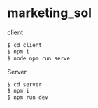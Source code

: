 # marketing_sol

client
```sh
$ cd client
$ npm i
$ node npm run serve
```
Server
```sh
$ cd server
$ npm i
$ npm run dev
```